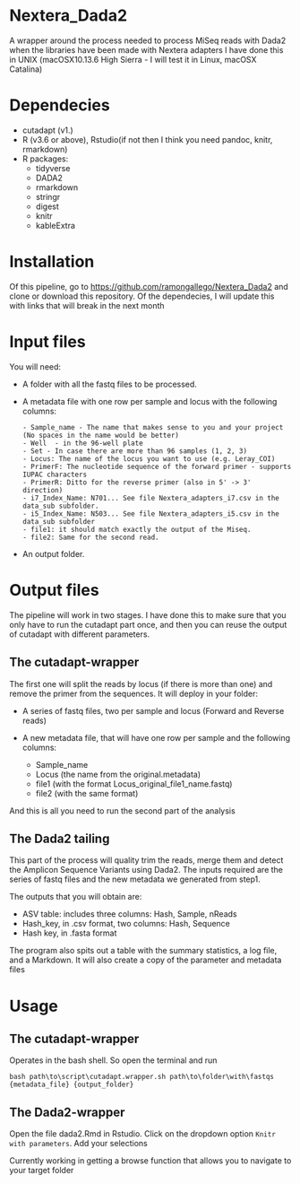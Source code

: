 # Nextera_Dada2
A wrapper around the process needed to process MiSeq reads with Dada2 when the libraries have been made with Nextera adapters
I have done this in UNIX (macOSX10.13.6 High Sierra - I will test it in Linux, macOSX Catalina)

# Dependecies

  - cutadapt (v1.)
  - R (v3.6 or above), Rstudio(if not then I think you need pandoc, knitr, rmarkdown)
  - R packages:
    * tidyverse
    * DADA2
    * rmarkdown
    * stringr
    * digest
    * knitr
    * kableExtra
    
  

# Installation

Of this pipeline, go to https://github.com/ramongallego/Nextera_Dada2 and clone or download this repository. Of the dependecies, I will update this with links that will break in the next month

# Input files

You will need: 

  - A folder with all the fastq files to be processed.
  - A metadata file with one row per sample and locus with the following columns:
  
  
        - Sample_name - The name that makes sense to you and your project (No spaces in the name would be better)
        - Well  - in the 96-well plate
        - Set - In case there are more than 96 samples (1, 2, 3)
        - Locus: The name of the locus you want to use (e.g. Leray_COI)
        - PrimerF: The nucleotide sequence of the forward primer - supports IUPAC characters 
        - PrimerR: Ditto for the reverse primer (also in 5' -> 3' direction)
        - i7_Index_Name: N701... See file Nextera_adapters_i7.csv in the data_sub subfolder.
        - i5_Index_Name: N503... See file Nextera_adapters_i5.csv in the data_sub subfolder
        - file1: it should match exactly the output of the Miseq.
        - file2: Same for the second read.
        
  - An output folder.
        

# Output files

The pipeline will work in two stages. I have done this to make sure that you only have to run the cutadapt part once, and then you can reuse the output of cutadapt with different parameters.

## The cutadapt-wrapper

The first one will split the reads by locus (if there is more than one) and remove the primer from the sequences. It will deploy in your folder:

  - A series of fastq files, two per sample and locus (Forward and Reverse reads)
  - A new metadata file, that will have one row per sample and the following columns:
  
      - Sample_name
      - Locus  (the name from the original.metadata)
      - file1 (with the format Locus_original_file1_name.fastq)
      - file2 (with the same format)
      
And this is all you need to run the second part of the analysis

## The Dada2 tailing

This part of the process will quality trim the reads, merge them and detect the Amplicon Sequence Variants using Dada2. The inputs required are the series of fastq files and the new metadata we generated from step1. 

The outputs that you will obtain are:
 
  - ASV table: includes three columns: Hash, Sample, nReads
  - Hash_key, in .csv format, two columns: Hash, Sequence
  - Hash key, in .fasta format
  
The program also spits out a table with the summary statistics, a log file, and a Markdown. It will also create a copy of the parameter and metadata files

# Usage

## The cutadapt-wrapper

Operates in the bash shell. So open the terminal and run


`bash path\to\script\cutadapt.wrapper.sh path\to\folder\with\fastqs {metadata_file} {output_folder}`

## The Dada2-wrapper

Open the file dada2.Rmd in Rstudio. Click on the dropdown option `Knitr with parameters`. Add your selections

Currently working in getting a browse function that allows you to navigate to your target folder


